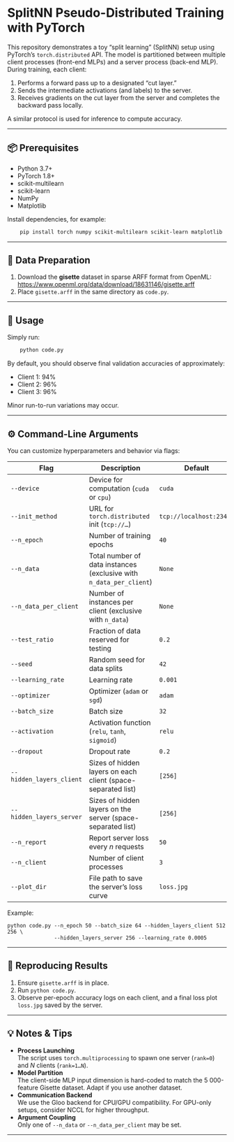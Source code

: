 # SplitNN Pseudo-Distributed Training with PyTorch

This repository demonstrates a toy “split learning” (SplitNN) setup using PyTorch’s `torch.distributed` API. The model is partitioned between multiple client processes (front-end MLPs) and a server process (back-end MLP). During training, each client:

1. Performs a forward pass up to a designated “cut layer.”  
2. Sends the intermediate activations (and labels) to the server.  
3. Receives gradients on the cut layer from the server and completes the backward pass locally.  

A similar protocol is used for inference to compute accuracy.

---

## 📦 Prerequisites

- Python 3.7+  
- PyTorch 1.8+  
- scikit-multilearn  
- scikit-learn  
- NumPy  
- Matplotlib  

Install dependencies, for example:

```bash
    pip install torch numpy scikit-multilearn scikit-learn matplotlib
```

---

## 📂 Data Preparation

1. Download the **gisette** dataset in sparse ARFF format from OpenML:  
   https://www.openml.org/data/download/18631146/gisette.arff  
2. Place `gisette.arff` in the same directory as `code.py`.

---

## 🚀 Usage

Simply run:

```bash
    python code.py
```

By default, you should observe final validation accuracies of approximately:

- Client 1: 94%  
- Client 2: 96%  
- Client 3: 96%  

Minor run-to-run variations may occur.

---

## ⚙️ Command-Line Arguments

You can customize hyperparameters and behavior via flags:

| Flag                     | Description                                                                   | Default                 |
|--------------------------|-------------------------------------------------------------------------------|-------------------------|
| `--device`               | Device for computation (`cuda` or `cpu`)                                      | `cuda`                  |
| `--init_method`          | URL for `torch.distributed` init (`tcp://…`)                                  | `tcp://localhost:23456` |
| `--n_epoch`              | Number of training epochs                                                     | `40`                    |
| `--n_data`               | Total number of data instances (exclusive with `n_data_per_client`)           | `None`                  |
| `--n_data_per_client`    | Number of instances per client (exclusive with `n_data`)                      | `None`                  |
| `--test_ratio`           | Fraction of data reserved for testing                                         | `0.2`                   |
| `--seed`                 | Random seed for data splits                                                   | `42`                    |
| `--learning_rate`        | Learning rate                                                                 | `0.001`                 |
| `--optimizer`            | Optimizer (`adam` or `sgd`)                                                   | `adam`                  |
| `--batch_size`           | Batch size                                                                    | `32`                    |
| `--activation`           | Activation function (`relu`, `tanh`, `sigmoid`)                               | `relu`                  |
| `--dropout`              | Dropout rate                                                                  | `0.2`                   |
| `--hidden_layers_client` | Sizes of hidden layers on each client (space-separated list)                  | `[256]`                 |
| `--hidden_layers_server` | Sizes of hidden layers on the server (space-separated list)                   | `[256]`                 |
| `--n_report`             | Report server loss every _n_ requests                                         | `50`                    |
| `--n_client`             | Number of client processes                                                    | `3`                     |
| `--plot_dir`             | File path to save the server’s loss curve                                     | `loss.jpg`              |

Example:

    python code.py --n_epoch 50 --batch_size 64 --hidden_layers_client 512 256 \
                   --hidden_layers_server 256 --learning_rate 0.0005

---

## 🔄 Reproducing Results

1. Ensure `gisette.arff` is in place.  
2. Run `python code.py`.  
3. Observe per-epoch accuracy logs on each client, and a final loss plot `loss.jpg` saved by the server.

---

## 💡 Notes & Tips

- **Process Launching**  
  The script uses `torch.multiprocessing` to spawn one server (`rank=0`) and _N_ clients (`rank=1…N`).  
- **Model Partition**  
  The client-side MLP input dimension is hard-coded to match the 5 000-feature Gisette dataset. Adapt if you use another dataset.  
- **Communication Backend**  
  We use the Gloo backend for CPU/GPU compatibility. For GPU-only setups, consider NCCL for higher throughput.  
- **Argument Coupling**  
  Only one of `--n_data` or `--n_data_per_client` may be set.

---
